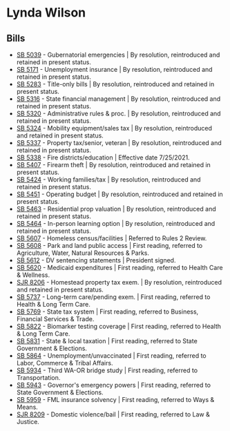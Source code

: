 # Lynda Wilson
## Bills
* [SB 5039](/bill/2021-22/sb/5039/) - Gubernatorial emergencies | By resolution, reintroduced and retained in present status.
* [SB 5171](/bill/2021-22/sb/5171/) - Unemployment insurance | By resolution, reintroduced and retained in present status.
* [SB 5283](/bill/2021-22/sb/5283/) - Title-only bills | By resolution, reintroduced and retained in present status.
* [SB 5316](/bill/2021-22/sb/5316/) - State financial management | By resolution, reintroduced and retained in present status.
* [SB 5320](/bill/2021-22/sb/5320/) - Administrative rules & proc. | By resolution, reintroduced and retained in present status.
* [SB 5324](/bill/2021-22/sb/5324/) - Mobility equipment/sales tax | By resolution, reintroduced and retained in present status.
* [SB 5337](/bill/2021-22/sb/5337/) - Property tax/senior, veteran | By resolution, reintroduced and retained in present status.
* [SB 5338](/bill/2021-22/sb/5338/) - Fire districts/education | Effective date 7/25/2021.
* [SB 5407](/bill/2021-22/sb/5407/) - Firearm theft | By resolution, reintroduced and retained in present status.
* [SB 5424](/bill/2021-22/sb/5424/) - Working families/tax | By resolution, reintroduced and retained in present status.
* [SB 5451](/bill/2021-22/sb/5451/) - Operating budget | By resolution, reintroduced and retained in present status.
* [SB 5463](/bill/2021-22/sb/5463/) - Residential prop valuation | By resolution, reintroduced and retained in present status.
* [SB 5464](/bill/2021-22/sb/5464/) - In-person learning option | By resolution, reintroduced and retained in present status.
* [SB 5607](/bill/2021-22/sb/5607/) - Homeless census/facilities | Referred to Rules 2 Review.
* [SB 5608](/bill/2021-22/sb/5608/) - Park and land public access | First reading, referred to Agriculture, Water, Natural Resources & Parks.
* [SB 5612](/bill/2021-22/sb/5612/) - DV sentencing statements | President signed.
* [SB 5620](/bill/2021-22/sb/5620/) - Medicaid expenditures | First reading, referred to Health Care & Wellness.
* [SJR 8206](/bill/2021-22/sjr/8206/) - Homestead property tax exem. | By resolution, reintroduced and retained in present status.
* [SB 5737](/bill/2021-22/sb/5737/) - Long-term care/pending exem. | First reading, referred to Health & Long Term Care.
* [SB 5769](/bill/2021-22/sb/5769/) - State tax system | First reading, referred to Business, Financial Services & Trade.
* [SB 5822](/bill/2021-22/sb/5822/) - Biomarker testing coverage | First reading, referred to Health & Long Term Care.
* [SB 5831](/bill/2021-22/sb/5831/) - State & local taxation | First reading, referred to State Government & Elections.
* [SB 5864](/bill/2021-22/sb/5864/) - Unemployment/unvaccinated | First reading, referred to Labor, Commerce & Tribal Affairs.
* [SB 5934](/bill/2021-22/sb/5934/) - Third WA-OR bridge study | First reading, referred to Transportation.
* [SB 5943](/bill/2021-22/sb/5943/) - Governor's emergency powers | First reading, referred to State Government & Elections.
* [SB 5959](/bill/2021-22/sb/5959/) - FML insurance solvency | First reading, referred to Ways & Means.
* [SJR 8209](/bill/2021-22/sjr/8209/) - Domestic violence/bail | First reading, referred to Law & Justice.
